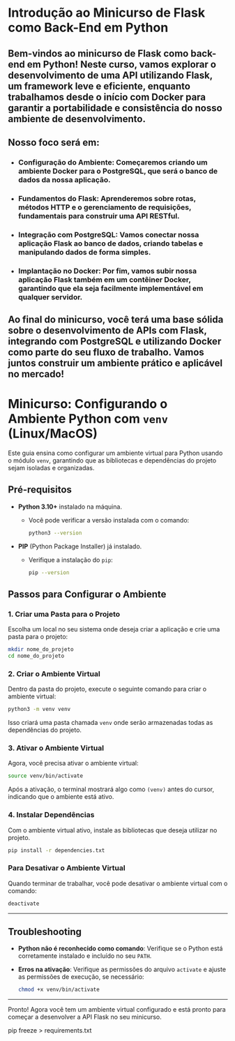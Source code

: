 
# Introdução ao Minicurso de Flask como Back-End em Python

## Bem-vindos ao minicurso de Flask como back-end em Python! Neste curso, vamos explorar o desenvolvimento de uma API utilizando Flask, um framework leve e eficiente, enquanto trabalhamos desde o início com Docker para garantir a portabilidade e consistência do nosso ambiente de desenvolvimento.

## Nosso foco será em:

- ### Configuração do Ambiente: Começaremos criando um ambiente Docker para o PostgreSQL, que será o banco de dados da nossa aplicação.
- ### Fundamentos do Flask: Aprenderemos sobre rotas, métodos HTTP e o gerenciamento de requisições, fundamentais para construir uma API RESTful.
- ### Integração com PostgreSQL: Vamos conectar nossa aplicação Flask ao banco de dados, criando tabelas e manipulando dados de forma simples.

- ### Implantação no Docker: Por fim, vamos subir nossa aplicação Flask também em um contêiner Docker, garantindo que ela seja facilmente implementável em qualquer servidor.


## Ao final do minicurso, você terá uma base sólida sobre o desenvolvimento de APIs com Flask, integrando com PostgreSQL e utilizando Docker como parte do seu fluxo de trabalho. Vamos juntos construir um ambiente prático e aplicável no mercado!

# Minicurso: Configurando o Ambiente Python com `venv` (Linux/MacOS)

Este guia ensina como configurar um ambiente virtual para Python usando o módulo `venv`, garantindo que as bibliotecas e dependências do projeto sejam isoladas e organizadas.

## Pré-requisitos

- **Python 3.10+** instalado na máquina.
  - Você pode verificar a versão instalada com o comando:

    ```bash
    python3 --version
    ```

- **PIP** (Python Package Installer) já instalado.
  - Verifique a instalação do `pip`:

    ```bash
    pip --version
    ```

## Passos para Configurar o Ambiente

### 1. Criar uma Pasta para o Projeto

Escolha um local no seu sistema onde deseja criar a aplicação e crie uma pasta para o projeto:

```bash
mkdir nome_do_projeto
cd nome_do_projeto
```

### 2. Criar o Ambiente Virtual

Dentro da pasta do projeto, execute o seguinte comando para criar o ambiente virtual:

```bash
python3 -m venv venv
```

Isso criará uma pasta chamada `venv` onde serão armazenadas todas as dependências do projeto.

### 3. Ativar o Ambiente Virtual

Agora, você precisa ativar o ambiente virtual:

```bash
source venv/bin/activate
```

Após a ativação, o terminal mostrará algo como `(venv)` antes do cursor, indicando que o ambiente está ativo.

### 4. Instalar Dependências

Com o ambiente virtual ativo, instale as bibliotecas que deseja utilizar no projeto.

```bash
pip install -r dependencies.txt
```


### Para Desativar o Ambiente Virtual

Quando terminar de trabalhar, você pode desativar o ambiente virtual com o comando:

```bash
deactivate
```

---

## Troubleshooting

- **Python não é reconhecido como comando**: Verifique se o Python está corretamente instalado e incluído no seu `PATH`.
- **Erros na ativação**: Verifique as permissões do arquivo `activate` e ajuste as permissões de execução, se necessário:

  ```bash
  chmod +x venv/bin/activate
  ```

---

Pronto! Agora você tem um ambiente virtual configurado e está pronto para começar a desenvolver a API Flask no seu minicurso.


pip freeze > requirements.txt
